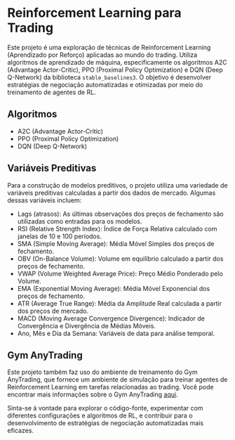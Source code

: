 # Reinforcement Learning para Trading

Este projeto é uma exploração de técnicas de Reinforcement Learning (Aprendizado por Reforço) aplicadas ao mundo do trading. Utiliza algoritmos de aprendizado de máquina, especificamente os algoritmos A2C (Advantage Actor-Critic), PPO (Proximal Policy Optimization) e DQN (Deep Q-Network) da biblioteca `stable_baselines3`. O objetivo é desenvolver estratégias de negociação automatizadas e otimizadas por meio do treinamento de agentes de RL.

## Algoritmos

- A2C (Advantage Actor-Critic)
- PPO (Proximal Policy Optimization)
- DQN (Deep Q-Network)

## Variáveis Preditivas

Para a construção de modelos preditivos, o projeto utiliza uma variedade de variáveis preditivas calculadas a partir dos dados de mercado. Algumas dessas variáveis incluem:

- Lags (atrasos): As últimas observações dos preços de fechamento são utilizadas como entradas para os modelos.
- RSI (Relative Strength Index): Índice de Força Relativa calculado com janelas de 10 e 100 períodos.
- SMA (Simple Moving Average): Média Móvel Simples dos preços de fechamento.
- OBV (On-Balance Volume): Volume em equilíbrio calculado a partir dos preços de fechamento.
- VWAP (Volume Weighted Average Price): Preço Médio Ponderado pelo Volume.
- EMA (Exponential Moving Average): Média Móvel Exponencial dos preços de fechamento.
- ATR (Average True Range): Média da Amplitude Real calculada a partir dos preços de mercado.
- MACD (Moving Average Convergence Divergence): Indicador de Convergência e Divergência de Médias Móveis.
- Ano, Mês e Dia da Semana: Variáveis de data para análise temporal.

## Gym AnyTrading

Este projeto também faz uso do ambiente de treinamento do Gym AnyTrading, que fornece um ambiente de simulação para treinar agentes de Reinforcement Learning em tarefas relacionadas ao trading. Você pode encontrar mais informações sobre o Gym AnyTrading [aqui](https://github.com/AminHP/gym-anytrading).

Sinta-se à vontade para explorar o código-fonte, experimentar com diferentes configurações e algoritmos de RL, e contribuir para o desenvolvimento de estratégias de negociação automatizadas mais eficazes.

